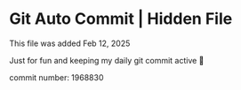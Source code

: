 # Git Auto Commit | Hidden File

This file was added Feb 12, 2025

Just for fun and keeping my daily git commit active 🤪

commit number: 1968830
